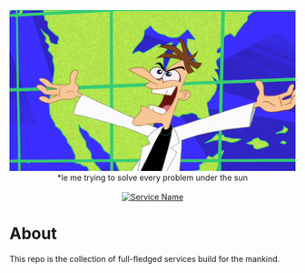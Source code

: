 <p align="center">
<!-- <img src="https://giantbomb1.cbsistatic.com/uploads/square_medium/13/135472/3027066-6938013924-latest" data-canonical-src="EULG" /> -->
<img src="./Media/live_evil.jpg" data-canonical-src="EULG"  width="700px"/>
<br>
*le me trying to solve every problem under the sun
<br>
<br>
<a href="#"><img src="https://img.shields.io/badge/Service-Tool-8FD400" alt="Service Name"></a>
</p>

# About
This repo is the collection of full-fledged services build for the mankind.